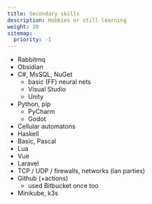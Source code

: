 ```yaml
---
title: Secondary skills
description: Hobbies or still learning
weight: 20
sitemap:
  priority: -1
---
```


- Rabbitmq
- Obsidian
- C#, MsSQL, NuGet
    - basic (FF) neural nets
    - Visual Studio
    - Unity
- Python, pip
    - PyCharm
    - Godot
- Cellular automatons
- Haskell
- Basic, Pascal
- Lua
- Vue
- Laravel
- TCP / UDP / firewalls, networks (lan parties)
- Github (+actions)
    - used Bitbucket once too
- Minikube, k3s
